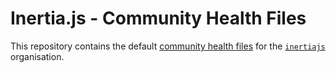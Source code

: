 # Inertia.js - Community Health Files

This repository contains the default [community health files](https://help.github.com/en/github/building-a-strong-community/creating-a-default-community-health-file) for the [`inertiajs`](https://github.com/inertiajs) organisation.
